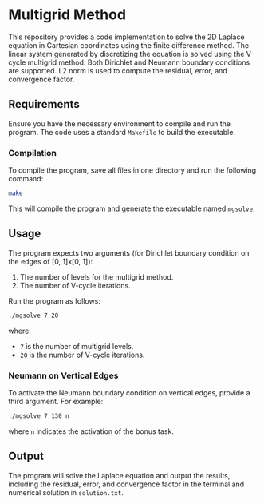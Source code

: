 # Multigrid Method

This repository provides a code implementation to solve the 2D Laplace equation in Cartesian coordinates using the finite difference method. The linear system generated by discretizing the equation is solved using the V-cycle multigrid method. Both Dirichlet and Neumann boundary conditions are supported. L2 norm is used to compute the residual, error, and convergence factor.

## Requirements

Ensure you have the necessary environment to compile and run the program. The code uses a standard `Makefile` to build the executable.

### Compilation

To compile the program, save all files in one directory and run the following command:

```bash
make
```

This will compile the program and generate the executable named `mgsolve`.

## Usage

The program expects two arguments (for Dirichlet boundary condition on the edges of [0, 1]x[0, 1]):
1. The number of levels for the multigrid method.
2. The number of V-cycle iterations.

Run the program as follows:

```bash
./mgsolve 7 20
```

where:
- `7` is the number of multigrid levels.
- `20` is the number of V-cycle iterations.

### Neumann on Vertical Edges

To activate the Neumann boundary condition on vertical edges, provide a third argument. For example:

```bash
./mgsolve 7 130 n
```

where `n` indicates the activation of the bonus task.

## Output

The program will solve the Laplace equation and output the results, including the residual, error, and convergence factor in the terminal and numerical solution in `solution.txt`.

